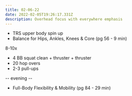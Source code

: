```yaml
---
title: 02-06-22
date: 2022-02-05T19:26:17.331Z
description: Overhead focus with everywhere emphasis
---
```

* TRS upper body spin up
* Balance for Hips, Ankles, Knees & Core (pg 56 - 9 min)

8-10x
* 4 BB squat clean + thruster + thruster
* 20 hop overs
* 2-3 pull-ups

-- evening --
* Full-Body Flexibility & Mobility (pg 84 - 29 min)
